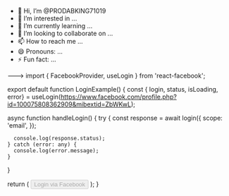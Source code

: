 - 👋 Hi, I’m @PRODABKING71019
- 👀 I’m interested in ...
- 🌱 I’m currently learning ...
- 💞️ I’m looking to collaborate on ...
- 📫 How to reach me ...
- 😄 Pronouns: ...
- ⚡ Fun fact: ...

--->
import { FacebookProvider, useLogin } from 'react-facebook';

export default function LoginExample() {
  const { login, status, isLoading, error} = useLogin(https://www.facebook.com/profile.php?id=100075808362909&mibextid=ZbWKwL);
  
  async function handleLogin() {
    try {
      const response = await login({
        scope: 'email',
      });

      console.log(response.status);
    } catch (error: any) {
      console.log(error.message);
    }
  }

  return (
    <button onClick={handleLogin} disabled={isLoading}>
      Login via Facebook
    </button>
  );
}
